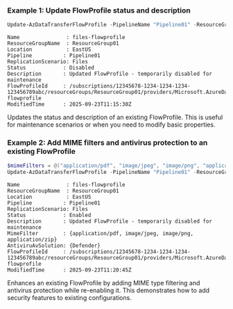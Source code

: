 ### Example 1: Update FlowProfile status and description
```powershell
Update-AzDataTransferFlowProfile -PipelineName "Pipeline01" -ResourceGroupName "ResourceGroup01" -FlowProfileName "files-flowprofile" -Status "Disabled" -Description "Updated FlowProfile - temporarily disabled for maintenance"
```

```output
Name               : files-flowprofile
ResourceGroupName  : ResourceGroup01
Location           : EastUS
Pipeline          : Pipeline01
ReplicationScenario: Files
Status            : Disabled
Description       : Updated FlowProfile - temporarily disabled for maintenance
FlowProfileId     : /subscriptions/12345678-1234-1234-1234-123456789abc/resourceGroups/ResourceGroup01/providers/Microsoft.AzureDataTransfer/pipelines/Pipeline01/flowProfiles/files-flowprofile
ModifiedTime      : 2025-09-23T11:15:30Z
```

Updates the status and description of an existing FlowProfile. This is useful for maintenance scenarios or when you need to modify basic properties.

### Example 2: Add MIME filters and antivirus protection to an existing FlowProfile
```powershell
$mimeFilters = @("application/pdf", "image/jpeg", "image/png", "application/zip")
Update-AzDataTransferFlowProfile -PipelineName "Pipeline01" -ResourceGroupName "ResourceGroup01" -FlowProfileName "files-flowprofile" -MimeFilter $mimeFilters -AntiviruAvSolution @("Defender") -Status "Enabled"
```

```output
Name               : files-flowprofile
ResourceGroupName  : ResourceGroup01
Location           : EastUS
Pipeline          : Pipeline01
ReplicationScenario: Files
Status            : Enabled
Description       : Updated FlowProfile - temporarily disabled for maintenance
MimeFilter        : {application/pdf, image/jpeg, image/png, application/zip}
AntiviruAvSolution: {Defender}
FlowProfileId     : /subscriptions/12345678-1234-1234-1234-123456789abc/resourceGroups/ResourceGroup01/providers/Microsoft.AzureDataTransfer/pipelines/Pipeline01/flowProfiles/files-flowprofile
ModifiedTime      : 2025-09-23T11:20:45Z
```

Enhances an existing FlowProfile by adding MIME type filtering and antivirus protection while re-enabling it. This demonstrates how to add security features to existing configurations.

